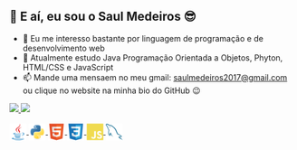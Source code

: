 ## 👋 E aí, eu sou o Saul Medeiros 😎

- 👀 Eu me interesso bastante por linguagem de programação e de desenvolvimento web
- 🌱 Atualmente estudo Java Programação Orientada a Objetos, Phyton, HTML/CSS e JavaScript
- 📫 Mande uma mensaem no meu gmail: saulmedeiros2017@gmail.com ou clique no website na minha bio do GitHub 😉

<div>
  <a href="https://github.com/Saul-Medeiros">
    <img height="180em" src="https://github-readme-stats.vercel.app/api?username=Saul-Medeiros&show_icons=true&theme=dark&include_all_commits=true&count_private=true"/>
    <img height="180em" src="https://github-readme-stats.vercel.app/api/top-langs/?username=Saul-Medeiros&layout=compact&langs_count=16&theme=dark"/>
</div>

<div style="display: inline_block"><br>
  <img align="center" alt="Saul-Java" height="30" witdh="40" src="https://raw.githubusercontent.com/devicons/devicon/master/icons/java/java-original.svg">
  <img align="center" alt="Saul-Python" height="30" witdh="40" src="https://raw.githubusercontent.com/devicons/devicon/master/icons/python/python-original.svg">
  <img align="center" alt="Saul-HTML5" height="30" witdh="40" src="https://raw.githubusercontent.com/devicons/devicon/master/icons/html5/html5-original.svg">
  <img align="center" alt="Saul-CSS" height="30" witdh="40" src="https://raw.githubusercontent.com/devicons/devicon/master/icons/css3/css3-original.svg">
  <img align="center" alt="Saul-JavaScript" height="30" witdh="40" src="https://raw.githubusercontent.com/devicons/devicon/master/icons/javascript/javascript-plain.svg">
  <img align="center" alt="Saul-MySql" height="30" witdh="40" src="https://raw.githubusercontent.com/devicons/devicon/master/icons/mysql/mysql-original.svg">
</div>
